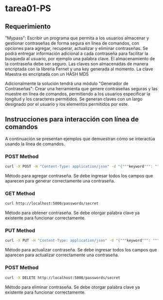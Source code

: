 # tarea01-PS

## Requerimiento

"Mypass": Escribir un programa que permita a los usuarios almacenar y gestionar contraseñas de forma segura en línea de comandos, con opciones para agregar, recuperar, actualizar y eliminar contraseñas. Se podrá entregar información adicional a cada contraseña para facilitar la busqueda al usuario, por ejemplo una palabra clave. El almacenamiento de la contraseña debe ser seguro. 
Las claves son almacenadas de manera encriptada con la libreria Fernet y una key generada al momento.
La clave Maestra es encriptada con un HASH MD5

Adicionalmente la solución tendrá una módulo "Generador de Contraseñas": Crear una herramienta que genere contraseñas seguras y las muestre en línea de comandos, permitiendo a los usuarios especificar la longitud y los caracteres permitidos. 
Se generan claves con un largo designado por el usuario y los elementos permitidos por este.

## Instrucciones para interacción con línea de comandos
A continuación se presentan ejemplos que demuestran cómo se interactúa usando la línea de comandos.

### POST Method
```bash
curl -X POST -H "Content-Type: application/json" -d "{"""keyword""": """secret""", """length""": 12, """lowercase""": true, """uppercase""": true, """digits""": true, """punctuation""": true}" http://localhost:5000/passwords
```
Método para agregar contraseña. Se debe ingresar todos los campos que aparecen para generar correctamente una contraseña.

### GET Method
```bash
curl http://localhost:5000/passwords/secret
```
Método para obtener contraseña. Se debe otorgar palabra clave ya existente para funcionar correctamente.

### PUT Method
```bash
curl -X PUT -H "Content-Type: application/json" -d "{"""keyword""": """secret""", """length""": 12, """lowercase""": true, """uppercase""": true, """digits""": true, """punctuation""": true}" http://localhost:5000/passwords/secret
```
Método para actualizar contraseña. Se debe ingresar todos los campos que aparecen para actualizar correctamente una contraseña.

### POST Method
```bash
curl -X DELETE http://localhost:5000/passwords/secret
```
Método para eliminar contraseña. Se debe otorgar palabra clave ya existente para funcionar correctamente.